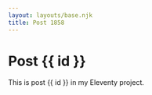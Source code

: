 ```yaml
---
layout: layouts/base.njk
title: Post 1858
---
```


# Post {{ id }}

This is post {{ id }} in my Eleventy project.
